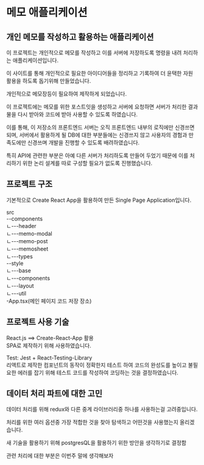 # 메모 애플리케이션

## 개인 메모를 작성하고 활용하는 애플리케이션

이 프로젝트는 개인적으로 메모를 작성하고 이를 서버에 저장하도록 명령을 내려 처리하는 애플리케이션입니다.  

이 사이트를 통해 개인적으로 필요한 아이디어들을 정리하고 기록하여 더 윤택한 자원 활용을 하도록 돕기위해 만들었습니다.  

개인적으로 메모장등이 필요하여 제작하게 되었습니다.

이 프로젝트에는 메모를 위한 포스트잇을 생성하고 서버에 요청하면 서버가 처리한 결과물을 다시 받아와 코드에 받아 사용할 수 있도록 하였습니다.  

이를 통해, 이 저장소의 프론트엔드 서버는 오직 프론트엔드 내부의 로직에만 신경쓰면 되며, 서버에서 활용하게 될 DB에 대한 부분들에는 신경쓰지 않고 사용자의 경험과 만족도에만 신경쓰며 개발을 진행할 수 있도록 배려하였습니다.

특히 API에 관련한 부분은 아예 다른 서버가 처리하도록 만들어 두었기 때문에 이를 처리하기 위한 논리 설계를 따로 구성할 필요가 없도록 진행했습니다.  

## 프로젝트 구조

기본적으로 Create React App을 활용하여 만든 Single Page Application입니다.

src  
--components  
ㄴ---header  
ㄴ---memo-modal  
ㄴ---memo-post  
ㄴ---memosheet  
ㄴ---types  
--style  
ㄴ---base  
ㄴ---components  
ㄴ---layout  
ㄴ---util  
-App.tsx(메인 페이지 코드 저장 장소)

## 프로젝트 사용 기술

React.js ==> Create-React-App 활용  
SPA로 제작하기 위해 사용하였습니다.
  
Test: Jest + React-Testing-Library  
리액트로 제작한 컴포넌트의 동작이 정확한지 테스트 하여 코드의 완성도를 높이고 불필요한 에러를 잡기 위해 테스트 코드를 작성하여 코딩하는 것을 결정하였습니다.  

## 데이터 처리 파트에 대한 고민

데이터 처리를 위해 redux와 다른 중계 라이브러리중 하나를 사용하는걸 고려중입니다.

처리를 위한 여러 옵션중 가장 적합한 것을 찾아 탐색하고 어떤것을 사용했는지 올리겠습니다.

새 기술을 활용하기 위해 postgresQL을 활용하기 위한 방안을 생각하기로 결정함

관련 처리에 대한 부분은 이번주 말에 생각해보자
